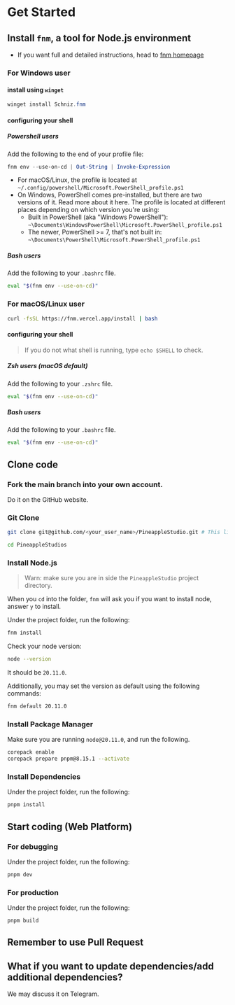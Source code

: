 # Get Started

## Install `fnm`, a tool for Node.js environment

- If you want full and detailed instructions, head to [fnm homepage](https://github.com/Schniz/fnm#Installation)

### For Windows user

#### install using `winget`

```powershell
winget install Schniz.fnm
```

#### configuring your shell

##### Powershell users

Add the following to the end of your profile file:

```powershell
fnm env --use-on-cd | Out-String | Invoke-Expression
```

- For macOS/Linux, the profile is located at `~/.config/powershell/Microsoft.PowerShell_profile.ps1`
- On Windows, PowerShell comes pre-installed, but there are two versions of it. Read more about it here. The profile is located at different places depending on which version you're using:
  - Built in PowerShell (aka "Windows PowerShell"): `~\Documents\WindowsPowerShell\Microsoft.PowerShell_profile.ps1`
  - The newer, PowerShell >= 7, that's not built in: `~\Documents\PowerShell\Microsoft.PowerShell_profile.ps1`

##### Bash users

Add the following to your `.bashrc` file.

```bash
eval "$(fnm env --use-on-cd)"
```

### For macOS/Linux user

```sh
curl -fsSL https://fnm.vercel.app/install | bash
```

#### configuring your shell

> If you do not what shell is running, type `echo $SHELL` to check.

##### Zsh users (macOS default)

Add the following to your `.zshrc` file.

```sh
eval "$(fnm env --use-on-cd)"
```

##### Bash users

Add the following to your `.bashrc` file.

```bash
eval "$(fnm env --use-on-cd)"
```

## Clone code

### Fork the main branch into your own account.

Do it on the GitHub website.

### Git Clone

```sh
git clone git@github.com/<your_user_name>/PineappleStudio.git # This link is only for example, it may be different depending on how you name your own repo.

cd PineappleStudios
```

### Install Node.js

> Warn: make sure you are in side the `PineappleStudio` project directory.

When you `cd` into the folder, `fnm` will ask you if you want to install node, answer `y` to install.

Under the project folder, run the following:

```sh
fnm install
```

Check your node version:

```sh
node --version
```

It should be `20.11.0`.

Additionally, you may set the version as default using the following commands:

```sh
fnm default 20.11.0
```

### Install Package Manager

Make sure you are running `node@20.11.0`, and run the following.

```sh
corepack enable
corepack prepare pnpm@8.15.1 --activate
```

### Install Dependencies

Under the project folder, run the following:

```sh
pnpm install
```

## Start coding (Web Platform)

### For debugging

Under the project folder, run the following:

```sh
pnpm dev
```

### For production

Under the project folder, run the following:

```sh
pnpm build
```

## Remember to use Pull Request

## What if you want to update dependencies/add additional dependencies?

We may discuss it on Telegram.
